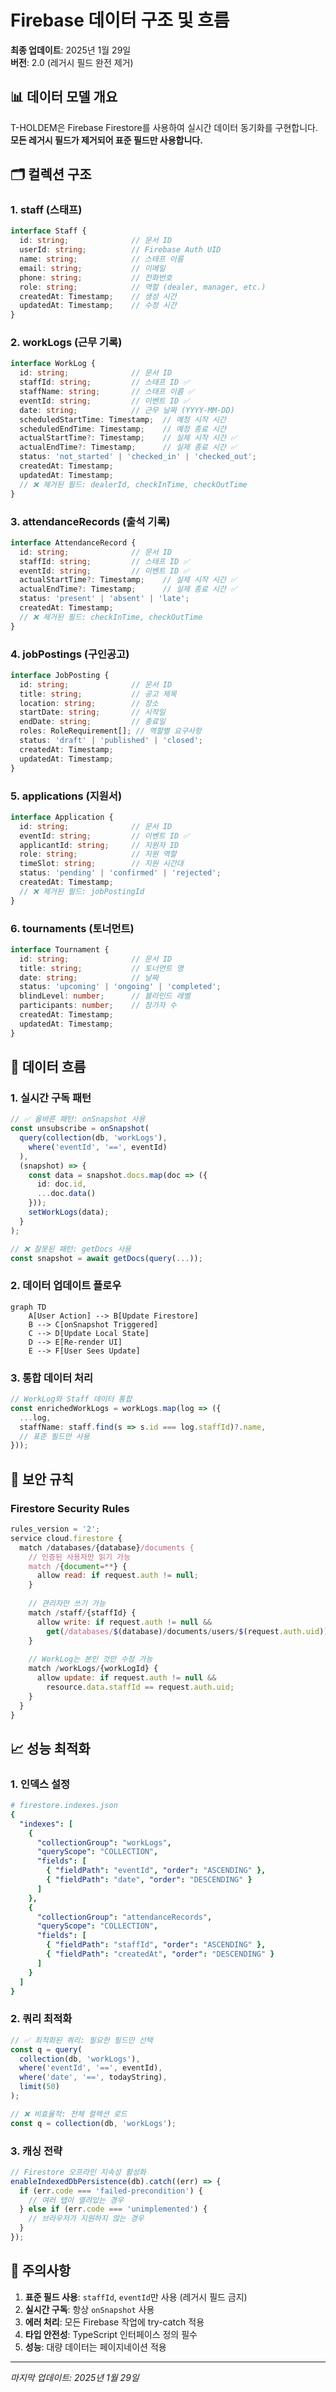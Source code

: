 # Firebase 데이터 구조 및 흐름

**최종 업데이트**: 2025년 1월 29일  
**버전**: 2.0 (레거시 필드 완전 제거)

## 📊 데이터 모델 개요

T-HOLDEM은 Firebase Firestore를 사용하여 실시간 데이터 동기화를 구현합니다.  
**모든 레거시 필드가 제거되어 표준 필드만 사용합니다.**

## 🗂️ 컬렉션 구조

### 1. staff (스태프)
```typescript
interface Staff {
  id: string;              // 문서 ID
  userId: string;          // Firebase Auth UID
  name: string;            // 스태프 이름
  email: string;           // 이메일
  phone: string;           // 전화번호
  role: string;            // 역할 (dealer, manager, etc.)
  createdAt: Timestamp;    // 생성 시간
  updatedAt: Timestamp;    // 수정 시간
}
```

### 2. workLogs (근무 기록)
```typescript
interface WorkLog {
  id: string;              // 문서 ID
  staffId: string;         // 스태프 ID ✅
  staffName: string;       // 스태프 이름 ✅
  eventId: string;         // 이벤트 ID ✅
  date: string;            // 근무 날짜 (YYYY-MM-DD)
  scheduledStartTime: Timestamp;  // 예정 시작 시간
  scheduledEndTime: Timestamp;    // 예정 종료 시간
  actualStartTime?: Timestamp;    // 실제 시작 시간 ✅
  actualEndTime?: Timestamp;      // 실제 종료 시간 ✅
  status: 'not_started' | 'checked_in' | 'checked_out';
  createdAt: Timestamp;
  updatedAt: Timestamp;
  // ❌ 제거된 필드: dealerId, checkInTime, checkOutTime
}
```

### 3. attendanceRecords (출석 기록)
```typescript
interface AttendanceRecord {
  id: string;              // 문서 ID
  staffId: string;         // 스태프 ID ✅
  eventId: string;         // 이벤트 ID ✅
  actualStartTime?: Timestamp;    // 실제 시작 시간 ✅
  actualEndTime?: Timestamp;      // 실제 종료 시간 ✅
  status: 'present' | 'absent' | 'late';
  createdAt: Timestamp;
  // ❌ 제거된 필드: checkInTime, checkOutTime
}
```

### 4. jobPostings (구인공고)
```typescript
interface JobPosting {
  id: string;              // 문서 ID
  title: string;           // 공고 제목
  location: string;        // 장소
  startDate: string;       // 시작일
  endDate: string;         // 종료일
  roles: RoleRequirement[]; // 역할별 요구사항
  status: 'draft' | 'published' | 'closed';
  createdAt: Timestamp;
  updatedAt: Timestamp;
}
```

### 5. applications (지원서)
```typescript
interface Application {
  id: string;              // 문서 ID
  eventId: string;         // 이벤트 ID ✅
  applicantId: string;     // 지원자 ID
  role: string;            // 지원 역할
  timeSlot: string;        // 지원 시간대
  status: 'pending' | 'confirmed' | 'rejected';
  createdAt: Timestamp;
  // ❌ 제거된 필드: jobPostingId
}
```

### 6. tournaments (토너먼트)
```typescript
interface Tournament {
  id: string;              // 문서 ID
  title: string;           // 토너먼트 명
  date: string;            // 날짜
  status: 'upcoming' | 'ongoing' | 'completed';
  blindLevel: number;      // 블라인드 레벨
  participants: number;    // 참가자 수
  createdAt: Timestamp;
  updatedAt: Timestamp;
}
```

## 🔄 데이터 흐름

### 1. 실시간 구독 패턴
```typescript
// ✅ 올바른 패턴: onSnapshot 사용
const unsubscribe = onSnapshot(
  query(collection(db, 'workLogs'), 
    where('eventId', '==', eventId)
  ),
  (snapshot) => {
    const data = snapshot.docs.map(doc => ({
      id: doc.id,
      ...doc.data()
    }));
    setWorkLogs(data);
  }
);

// ❌ 잘못된 패턴: getDocs 사용
const snapshot = await getDocs(query(...));
```

### 2. 데이터 업데이트 플로우

```mermaid
graph TD
    A[User Action] --> B[Update Firestore]
    B --> C[onSnapshot Triggered]
    C --> D[Update Local State]
    D --> E[Re-render UI]
    E --> F[User Sees Update]
```

### 3. 통합 데이터 처리

```typescript
// WorkLog와 Staff 데이터 통합
const enrichedWorkLogs = workLogs.map(log => ({
  ...log,
  staffName: staff.find(s => s.id === log.staffId)?.name,
  // 표준 필드만 사용
}));
```

## 🔐 보안 규칙

### Firestore Security Rules
```javascript
rules_version = '2';
service cloud.firestore {
  match /databases/{database}/documents {
    // 인증된 사용자만 읽기 가능
    match /{document=**} {
      allow read: if request.auth != null;
    }
    
    // 관리자만 쓰기 가능
    match /staff/{staffId} {
      allow write: if request.auth != null && 
        get(/databases/$(database)/documents/users/$(request.auth.uid)).data.role == 'admin';
    }
    
    // WorkLog는 본인 것만 수정 가능
    match /workLogs/{workLogId} {
      allow update: if request.auth != null && 
        resource.data.staffId == request.auth.uid;
    }
  }
}
```

## 📈 성능 최적화

### 1. 인덱스 설정
```yaml
# firestore.indexes.json
{
  "indexes": [
    {
      "collectionGroup": "workLogs",
      "queryScope": "COLLECTION",
      "fields": [
        { "fieldPath": "eventId", "order": "ASCENDING" },
        { "fieldPath": "date", "order": "DESCENDING" }
      ]
    },
    {
      "collectionGroup": "attendanceRecords",
      "queryScope": "COLLECTION",
      "fields": [
        { "fieldPath": "staffId", "order": "ASCENDING" },
        { "fieldPath": "createdAt", "order": "DESCENDING" }
      ]
    }
  ]
}
```

### 2. 쿼리 최적화
```typescript
// ✅ 최적화된 쿼리: 필요한 필드만 선택
const q = query(
  collection(db, 'workLogs'),
  where('eventId', '==', eventId),
  where('date', '==', todayString),
  limit(50)
);

// ❌ 비효율적: 전체 컬렉션 로드
const q = collection(db, 'workLogs');
```

### 3. 캐싱 전략
```typescript
// Firestore 오프라인 지속성 활성화
enableIndexedDbPersistence(db).catch((err) => {
  if (err.code === 'failed-precondition') {
    // 여러 탭이 열려있는 경우
  } else if (err.code === 'unimplemented') {
    // 브라우저가 지원하지 않는 경우
  }
});
```

## 🚨 주의사항

1. **표준 필드 사용**: `staffId`, `eventId`만 사용 (레거시 필드 금지)
2. **실시간 구독**: 항상 `onSnapshot` 사용
3. **에러 처리**: 모든 Firebase 작업에 try-catch 적용
4. **타입 안전성**: TypeScript 인터페이스 정의 필수
5. **성능**: 대량 데이터는 페이지네이션 적용

---

*마지막 업데이트: 2025년 1월 29일*